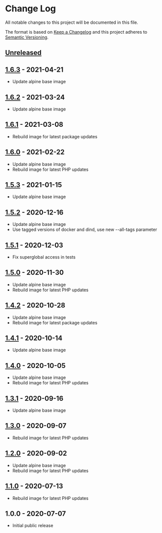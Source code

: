# Change Log

All notable changes to this project will be documented in this file.

The format is based on [Keep a Changelog](http://keepachangelog.com/)
and this project adheres to [Semantic Versioning](http://semver.org/).

## [Unreleased]

## [1.6.3] - 2021-04-21
- Update alpine base image

## [1.6.2] - 2021-03-24
- Update alpine base image

## [1.6.1] - 2021-03-08
- Rebuild image for latest package updates

## [1.6.0] - 2021-02-22
- Update alpine base image
- Rebuild image for latest PHP updates

## [1.5.3] - 2021-01-15
- Update alpine base image

## [1.5.2] - 2020-12-16
- Update alpine base image
- Use tagged versions of docker and dind, use new --all-tags parameter

## [1.5.1] - 2020-12-03
- Fix superglobal access in tests

## [1.5.0] - 2020-11-30
- Update alpine base image
- Rebuild image for latest PHP updates

## [1.4.2] - 2020-10-28
- Update alpine base image
- Rebuild image for latest package updates

## [1.4.1] - 2020-10-14
- Update alpine base image

## [1.4.0] - 2020-10-05
- Update alpine base image
- Rebuild image for latest PHP updates

## [1.3.1] - 2020-09-16
- Update alpine base image

## [1.3.0] - 2020-09-07
- Rebuild image for latest PHP updates

## [1.2.0] - 2020-09-02
- Update alpine base image
- Rebuild image for latest PHP updates

## [1.1.0] - 2020-07-13
- Rebuild image for latest PHP updates

## 1.0.0 - 2020-07-07

- Initial public release

[Unreleased]: https://github.com/gmitirol/alpine312-php73/compare/1.6.3...HEAD
[1.6.3]: https://github.com/gmitirol/alpine312-php73/compare/1.6.2...1.6.3
[1.6.2]: https://github.com/gmitirol/alpine312-php73/compare/1.6.1...1.6.2
[1.6.1]: https://github.com/gmitirol/alpine312-php73/compare/1.6.0...1.6.1
[1.6.0]: https://github.com/gmitirol/alpine312-php73/compare/1.5.3...1.6.0
[1.5.3]: https://github.com/gmitirol/alpine312-php73/compare/1.5.2...1.5.3
[1.5.2]: https://github.com/gmitirol/alpine312-php73/compare/1.5.1...1.5.2
[1.5.1]: https://github.com/gmitirol/alpine312-php73/compare/1.5.0...1.5.1
[1.5.0]: https://github.com/gmitirol/alpine312-php73/compare/1.4.2...1.5.0
[1.4.2]: https://github.com/gmitirol/alpine312-php73/compare/1.4.1...1.4.2
[1.4.1]: https://github.com/gmitirol/alpine312-php73/compare/1.4.0...1.4.1
[1.4.0]: https://github.com/gmitirol/alpine312-php73/compare/1.3.1...1.4.0
[1.3.1]: https://github.com/gmitirol/alpine312-php73/compare/1.3.0...1.3.1
[1.3.0]: https://github.com/gmitirol/alpine312-php73/compare/1.2.0...1.3.0
[1.2.0]: https://github.com/gmitirol/alpine312-php73/compare/1.1.0...1.2.0
[1.1.0]: https://github.com/gmitirol/alpine312-php73/compare/1.0.0...1.1.0
